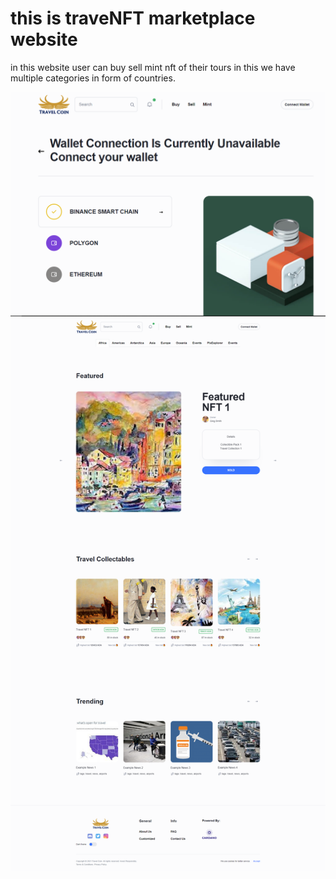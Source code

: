 # this is traveNFT marketplace website

in this website user can buy sell mint nft of their tours in this we have multiple categories in form of countries.

![Screenshot1](screenshoot1.png)
![Screenshot2](screenshoot2.png)
